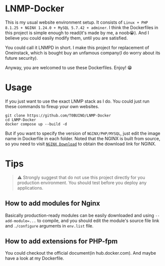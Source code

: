# LNMP-Docker
This is my usual website environment setup. It consists of `Linux + PHP 8.1.25 + NGINX 1.24.0 + MySQL 5.7.42 + adminer`. I think the Dockerfiles in this project is simple enough to read(it's made by me, a noob😭). And I believe you could easily modify them, until you are satisfied.

You could call it LNMPD in short. I make this project for replacement of Oneinstack, which is bought buy an unfamous company(I do worry about its future security).

Anyway, you are welcomed to use these Dockerfiles. Enjoy! 😁

# Usage
If you just want to use the exact LNMP stack as I do. You could just run these commands to fireup your own websites.
```
git clone https://github.com/T0BUINO/LNMP-Docker
cd LNMP-Docker
docker compose up --build -d
```
But if you want to specify the version of `NGINX/PHP/MYSQL`, just edit the image name in Dockerfile in each folder. Noted that the NGINX is built from source, so you need to visit [`NGINX Download`](https://nginx.org/en/download.html) to obtain the download link for NGINX.

# Tips
> ⚠️ Strongly suggest that do not use this project directly for you production environment. You should test before you deploy any applications.

## How to add modules for Nginx
Basically production-ready modules can be easily downloaded and using `--add-module=...` to compile, and you should edit the module's source file link and `./configure` arguments in `env.list` file.

## How to add extensions for PHP-fpm
You could checkout the official document(in hub.docker.com). And maybe have a look at my Dockerfile.
